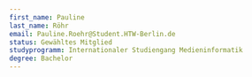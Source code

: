 ```yaml
---
first_name: Pauline
last_name: Röhr
email: Pauline.Roehr@Student.HTW-Berlin.de
status: Gewähltes Mitglied
studyprogramm: Internationaler Studiengang Medieninformatik
degree: Bachelor
---
```

